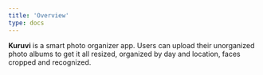 ```yaml
---
title: 'Overview'
type: docs
---
```


**Kuruvi** is a smart photo organizer app. 
Users can upload their unorganized photo albums to get it all resized, organized by day and location, faces cropped and recognized.